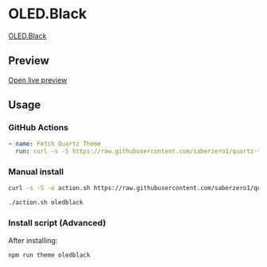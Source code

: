 # OLED.Black

[OLED.Black](https://github.com/Inc44)

## Preview

[Open live preview](https://quartz-themes.github.io/oledblack/)

## Usage

### GitHub Actions

```yaml
- name: Fetch Quartz Theme
  run: curl -s -S https://raw.githubusercontent.com/saberzero1/quartz-themes/master/action.sh | bash -s -- oledblack
```

### Manual install

```bash
curl -s -S -o action.sh https://raw.githubusercontent.com/saberzero1/quartz-themes/master/action.sh

./action.sh oledblack
```

### Install script (Advanced)

After installing:

```bash
npm run theme oledblack
```
